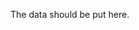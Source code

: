 <!--
 * @Description: 
 * @Autor: Gary Liu
 * @Date: 2022-09-07 22:46:41
 * @LastEditors: Gary Liu
 * @LastEditTime: 2022-09-07 22:46:59
-->
The data should be put here.